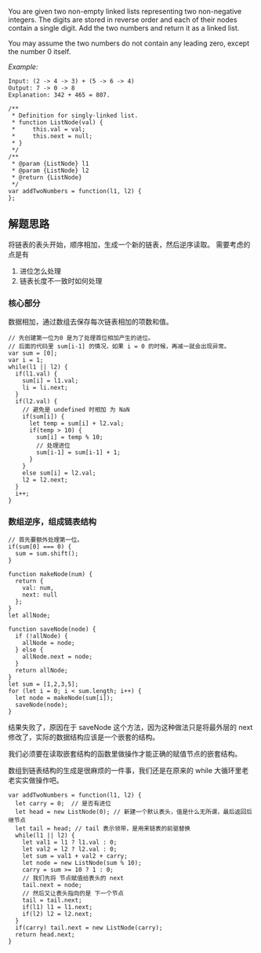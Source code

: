 You are given two non-empty linked lists representing two non-negative integers. The digits are stored in reverse order and each of their nodes contain a single digit. Add the two numbers and return it as a linked list.

You may assume the two numbers do not contain any leading zero, except the number 0 itself.

*Example:*

```
Input: (2 -> 4 -> 3) + (5 -> 6 -> 4)
Output: 7 -> 0 -> 8
Explanation: 342 + 465 = 807.
```

```
/**
 * Definition for singly-linked list.
 * function ListNode(val) {
 *     this.val = val;
 *     this.next = null;
 * }
 */
/**
 * @param {ListNode} l1
 * @param {ListNode} l2
 * @return {ListNode}
 */
var addTwoNumbers = function(l1, l2) {
};
```

## 解题思路
将链表的表头开始，顺序相加，生成一个新的链表，然后逆序读取。
需要考虑的点是有
1. 进位怎么处理
2. 链表长度不一致时如何处理

### 核心部分
数据相加，通过数组去保存每次链表相加的项数和值。
```
// 先创建第一位为0 是为了处理首位相加产生的进位。
// 后面的代码里 sum[i-1] 的情况，如果 i = 0 的时候，再减一就会出现异常。
var sum = [0];
var i = 1;
while(l1 || l2) {
  if(l1.val) {
    sum[i] = l1.val;
    li = li.next;
  }
  if(l2.val) {
    // 避免是 undefined 时相加 为 NaN
    if(sum[i]) {
      let temp = sum[i] + l2.val;
      if(temp > 10) {
        sum[i] = temp % 10;
        // 处理进位
        sum[i-1] = sum[i-1] + 1;
      }
    }
    else sum[i] = l2.val;
    l2 = l2.next;
  }
  i++;
}
```
### 数组逆序，组成链表结构
```
// 首先要额外处理第一位。
if(sum[0] === 0) {
  sum = sum.shift();
}

function makeNode(num) {
  return {
    val: num,
    next: null
  };
}
let allNode;

function saveNode(node) {
  if (!allNode) {
    allNode = node;
  } else {
    allNode.next = node;
  }
  return allNode;
}
let sum = [1,2,3,5];
for (let i = 0; i < sum.length; i++) {
  let node = makeNode(sum[i]);
  saveNode(node);
}
```

结果失败了，原因在于 saveNode 这个方法，因为这种做法只是将最外层的 next 修改了，实际的数据结构应该是一个嵌套的结构。

我们必须要在读取嵌套结构的函数里做操作才能正确的赋值节点的嵌套结构。

数组到链表结构的生成是很麻烦的一件事，我们还是在原来的 while 大循环里老老实实做操作吧。

```
var addTwoNumbers = function(l1, l2) {
  let carry = 0;  // 是否有进位
  let head = new ListNode(0); // 新建一个默认表头，值是什么无所谓，最后返回后继节点
  let tail = head; // tail 表示领带，是用来链表的前驱替换
  while(l1 || l2) {
    let val1 = l1 ? l1.val : 0;
    let val2 = l2 ? l2.val : 0;
    let sum = val1 + val2 + carry;
    let node = new ListNode(sum % 10);
    carry = sum >= 10 ? 1 : 0;
    // 我们先将 节点赋值给表头的 next
    tail.next = node;
    // 然后又让表头指向的是 下一个节点
    tail = tail.next;
    if(l1) l1 = l1.next;
    if(l2) l2 = l2.next;
  }
  if(carry) tail.next = new ListNode(carry);
  return head.next;
}
```